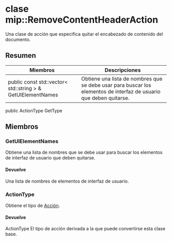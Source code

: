 # <a name="class-mipremovecontentheaderaction"></a>clase mip::RemoveContentHeaderAction 
Una clase de acción que especifica quitar el encabezado de contenido del documento.
## <a name="summary"></a>Resumen
 Miembros                        | Descripciones                                
--------------------------------|---------------------------------------------
public const std::vector< std::string > & GetUIElementNames | Obtiene una lista de nombres que se debe usar para buscar los elementos de interfaz de usuario que deben quitarse.
public ActionType GetType
## <a name="members"></a>Miembros
### <a name="getuielementnames"></a>GetUIElementNames
Obtiene una lista de nombres que se debe usar para buscar los elementos de interfaz de usuario que deben quitarse.
#### <a name="returns"></a>Devuelve
Una lista de nombres de elementos de interfaz de usuario.
### <a name="actiontype"></a>ActionType
Obtiene el tipo de [Acción](#classmip_1_1_action).
#### <a name="returns"></a>Devuelve
ActionType El tipo de acción derivada a la que puede convertirse esta clase base.